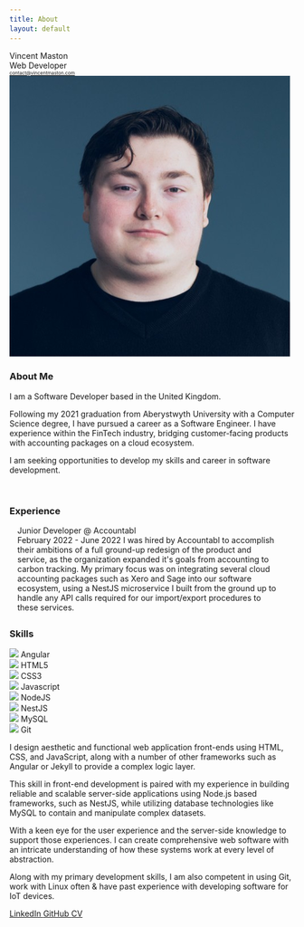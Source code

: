```yaml
---
title: About
layout: default
---
```


<link rel="stylesheet" type="text/css" href="/assets/css/styles_index.css" />
<link rel="stylesheet" type="text/css" href="/assets/css/styles_blog.css" />

<div class="image-container imgdisplay">
    <div class="name">
      Vincent Maston
      <div class="undername">Web Developer</div>
      <a href="mailto:contact@vincentmaston.com"><div class="undername" style="color: var(--accent); font-size: 0.6em">contact@vincentmaston.com</div></a>
    </div>
    <img class="me" src="/assets/img/me.jpg" alt="Vincent Maston" />
</div>

### About Me

I am a Software Developer based in the United Kingdom.

Following my 2021 graduation from Aberystwyth University with a Computer Science degree, I have pursued a career as a Software Engineer. I have experience within the FinTech industry, bridging customer-facing products with accounting packages on a cloud ecosystem.

I am seeking opportunities to develop my skills and career in software development.

<br>

### Experience

<div style="margin:2em;margin-left:1em;margin-top:0.5em">
    <div class="blogentry">
        <div class="title">Junior Developer @ Accountabl</div>
        <span class="postDate">February 2022 - June 2022</span>
        <span class="blurb">I was hired by Accountabl to accomplish their ambitions of a full ground-up redesign of the product and service, as the organization expanded it's goals from accounting to carbon tracking. My primary focus was on integrating several cloud accounting packages such as Xero and Sage into our software ecosystem, using a NestJS microservice I built from the ground up to handle any API calls required for our import/export procedures to these services.</span>
    </div>
</div>

### Skills

<div class="skills-grid">
  <div class="skills-container">
    <img class="skills-picture" src="https://cdn.jsdelivr.net/gh/devicons/devicon/icons/angularjs/angularjs-original.svg"/>
    <span>Angular</span>
  </div>

  <div class="skills-container">
      <img class="skills-picture" src="https://cdn.jsdelivr.net/gh/devicons/devicon/icons/html5/html5-original.svg"/>
      <span>HTML5</span>
  </div>

  <div class="skills-container">
      <img class="skills-picture" src="https://cdn.jsdelivr.net/gh/devicons/devicon/icons/css3/css3-original.svg"/>
      <span>CSS3</span>
  </div>

  <div class="skills-container">
      <img class="skills-picture" src="https://cdn.jsdelivr.net/gh/devicons/devicon/icons/javascript/javascript-original.svg"/>
      <span>Javascript</span>
  </div>

  <div class="skills-container">
      <img class="skills-picture" src="https://cdn.jsdelivr.net/gh/devicons/devicon/icons/nodejs/nodejs-original.svg"/>
      <span>NodeJS</span>
  </div>

  <div class="skills-container">
      <img class="skills-picture" src="https://cdn.jsdelivr.net/gh/devicons/devicon/icons/nestjs/nestjs-plain.svg"/>
      <span>NestJS</span>
  </div>

  <div class="skills-container">
      <img class="skills-picture" src="https://cdn.jsdelivr.net/gh/devicons/devicon/icons/mysql/mysql-original.svg"/>
      <span>MySQL</span>
  </div>

  <div class="skills-container">
      <img class="skills-picture" src="https://cdn.jsdelivr.net/gh/devicons/devicon/icons/git/git-original.svg"/>
      <span>Git</span>
  </div>

</div>

I design aesthetic and functional web application front-ends using HTML, CSS, and JavaScript, along with a number of other frameworks such as Angular or Jekyll to provide a complex logic layer.

This skill in front-end development is paired with my experience in building reliable and scalable server-side applications using Node.js based frameworks, such as NestJS, while utilizing database technologies like MySQL to contain and manipulate complex datasets.

With a keen eye for the user experience and the server-side knowledge to support those experiences. I can create comprehensive web software with an intricate understanding of how these systems work at every level of abstraction.

Along with my primary development skills, I am also competent in using Git, work with Linux often & have past experience with developing software for IoT devices.

<div class="contact-flex">

<a class="contact-entry" href="https://www.linkedin.com/in/vincentmaston/">
    LinkedIn
</a>
<a class="contact-entry" href="https://github.com/VMaston">
    GitHub
</a>
<a class="contact-entry" href="{{ site.url }}/assets/Vincent_Maston_CV_2022.pdf">
    CV
</a>

</div>
